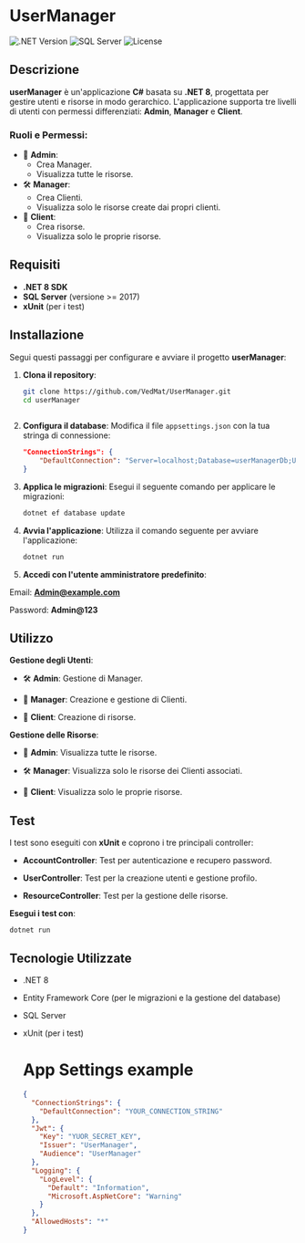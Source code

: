 # **UserManager**  

![.NET Version](https://img.shields.io/badge/.NET-8.0-blue.svg) ![SQL Server](https://img.shields.io/badge/SQL%20Server-%3E%3D2017-brightgreen) ![License](https://img.shields.io/badge/License-MIT-green)  

## **Descrizione**  
**userManager** è un'applicazione **C#** basata su **.NET 8**, progettata per gestire utenti e risorse in modo gerarchico. L'applicazione supporta tre livelli di utenti con permessi differenziati: **Admin**, **Manager** e **Client**.  

### **Ruoli e Permessi**:  
- 👑 **Admin**:  
  - Crea Manager.  
  - Visualizza tutte le risorse.  
- 🛠️ **Manager**:  
  - Crea Clienti.  
  - Visualizza solo le risorse create dai propri clienti.  
- 👤 **Client**:  
  - Crea risorse.  
  - Visualizza solo le proprie risorse.  

## **Requisiti**  
- **.NET 8 SDK**  
- **SQL Server** (versione >= 2017)  
- **xUnit** (per i test)  

## **Installazione**  
Segui questi passaggi per configurare e avviare il progetto **userManager**:  

1. **Clona il repository**:  
   ```bash  
   git clone https://github.com/VedMat/UserManager.git  
   cd userManager  
	 
2. **Configura il database**: Modifica il file `appsettings.json` con la tua stringa di connessione:
	```json
	"ConnectionStrings": {  
		"DefaultConnection": "Server=localhost;Database=userManagerDb;User Id=yourUsername;Password=yourPassword;"  
	}

3. **Applica le migrazioni**: Esegui il seguente comando per applicare le migrazioni:
	```bash
	dotnet ef database update

4. **Avvia l'applicazione**: Utilizza il comando seguente per avviare l'applicazione:
	```bash
	dotnet run

5. **Accedi con l'utente amministratore predefinito**:

Email: **Admin@example.com**

Password: **Admin@123**

## **Utilizzo**

**Gestione degli Utenti**:

- 🛠️ **Admin**: Gestione di Manager.

- 👑 **Manager**: Creazione e gestione di Clienti.

- 👤 **Client**: Creazione di risorse.

**Gestione delle Risorse**:

- 👑 **Admin**: Visualizza tutte le risorse.

- 🛠️ **Manager**: Visualizza solo le risorse dei Clienti associati.

- 👤 **Client**: Visualizza solo le proprie risorse.

## **Test**

I test sono eseguiti con **xUnit** e coprono i tre principali controller:

- **AccountController**: Test per autenticazione e recupero password.

- **UserController**: Test per la creazione utenti e gestione profilo.

- **ResourceController**: Test per la gestione delle risorse.

**Esegui i test con**:

	dotnet run 

## **Tecnologie Utilizzate**

- .NET 8

- Entity Framework Core (per le migrazioni e la gestione del database)

- SQL Server

- xUnit (per i test)

  # **App Settings example**
	```json
 	{
	  "ConnectionStrings": {
	    "DefaultConnection": "YOUR_CONNECTION_STRING"
	  },
	  "Jwt": {
	    "Key": "YUOR_SECRET_KEY",
	    "Issuer": "UserManager",
	    "Audience": "UserManager"
	  },
	  "Logging": {
	    "LogLevel": {
	      "Default": "Information",
	      "Microsoft.AspNetCore": "Warning"
	    }
	  },
	  "AllowedHosts": "*"
	}
